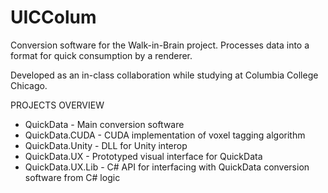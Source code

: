 # UICColum

Conversion software for the Walk-in-Brain project. Processes data into a format for quick consumption by a renderer.

Developed as an in-class collaboration while studying at Columbia College Chicago.

PROJECTS OVERVIEW

- QuickData - Main conversion software
- QuickData.CUDA - CUDA implementation of voxel tagging algorithm
- QuickData.Unity - DLL for Unity interop
- QuickData.UX - Prototyped visual interface for QuickData
- QuickData.UX.Lib - C# API for interfacing with QuickData conversion software from C# logic
